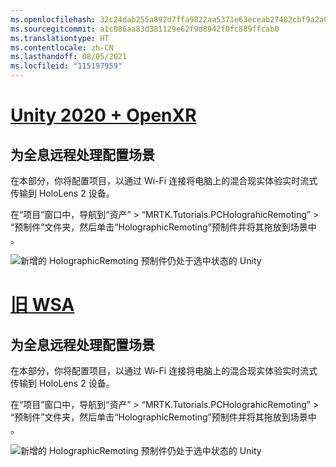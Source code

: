 ```yaml
---
ms.openlocfilehash: 32c24dab255a892d7ffa9822aa5371e63eceab27482cbf9a2a0c8c8066f841a9
ms.sourcegitcommit: a1c086aa83d381129e62f9d8942f0fc889ffcab0
ms.translationtype: HT
ms.contentlocale: zh-CN
ms.lasthandoff: 08/05/2021
ms.locfileid: "115197959"
---
```

# <a name="unity-2020--openxr"></a>[Unity 2020 + OpenXR](#tab/openxr)

## <a name="configuring-your-scene-for-holographic-remoting"></a>为全息远程处理配置场景

在本部分，你将配置项目，以通过 Wi-Fi 连接将电脑上的混合现实体验实时流式传输到 HoloLens 2 设备。

在“项目”窗口中，导航到“资产” > “MRTK.Tutorials.PCHolograhicRemoting” > “预制件”文件夹，然后单击“HolographicRemoting”预制件并将其拖放到场景中   。

![新增的 HolographicRemoting 预制件仍处于选中状态的 Unity](../images/mrlearning-pc-holographic-remoting/Tutorial2-Section1-Step1-1-openxr.png)

# <a name="legacy-wsa"></a>[旧 WSA](#tab/wsa)

## <a name="configuring-your-scene-for-holographic-remoting"></a>为全息远程处理配置场景

在本部分，你将配置项目，以通过 Wi-Fi 连接将电脑上的混合现实体验实时流式传输到 HoloLens 2 设备。

在“项目”窗口中，导航到“资产” > “MRTK.Tutorials.PCHolograhicRemoting” > “预制件”文件夹，然后单击“HolographicRemoting”预制件并将其拖放到场景中   。

![新增的 HolographicRemoting 预制件仍处于选中状态的 Unity](../images/mrlearning-pc-holographic-remoting/Tutorial2-Section1-Step1-1.png)
